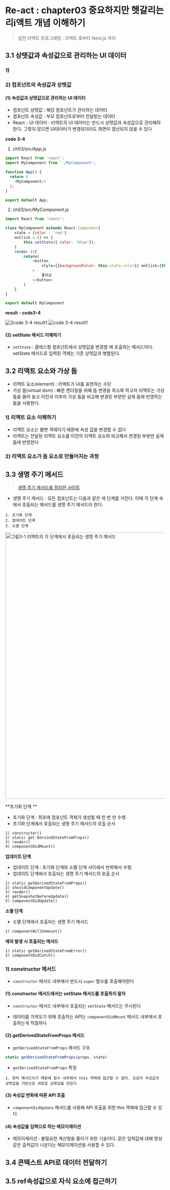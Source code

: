 # Re-act : chapter03 중요하지만 헷갈리는 리i액트 개념 이해하기

> 실전 리액트 프로그래밍 : 리액트 훅부터 Next.js 까지



## 3.1 상탯값과 속성값으로 관리하는 UI 데이터

### 1) 

### 2) 컴포넌트의 속성값과 상탯값

#### (1) 속성값과 상탯값으로 관리하는 UI 데이터

* 컴포넌트 상탯값 : 해당 컴포넌트가 관리하는 데이터
* 컴포넌트 속성값 : 부모 컴포넌트로부터 전달받는 데이터
* React - UI 데이터 : 리액트의 UI 데이터는 반드시 상탯값과 속성값으로 관리해햐 한다. 그렇지 않으면 UI데이터가 변경되더라도 화면이 갱신되지 않을 수 있다 

**code 3-4**

1) ch03/src/App.js

```js
import React from 'react';
import MyComponent from './MyComponent';

function App() {
  return (
    <MyComponent/>
  );
}

export default App;
```

2) ch03/src/MyComponent.js

```js
import React from 'react';

class MyComponent extends React.Component{
    state = {color : 'red'}
    onClick = () => {
        this.setState({ color: 'blue'});
    }
    render (){
        return(
            <button
                style={{backgroundColor: this.state.color}} onClick={this.onClick}
            >
                좋아요
            </button>
        )
    }
}

export default MyComponent
```

**result - code3-4**

![2code 3-4 result1](https://user-images.githubusercontent.com/55272324/74601556-dd120c80-50e2-11ea-845c-2b466b403ea6.PNG)
![code 3-4 result1](https://user-images.githubusercontent.com/55272324/74601557-ddaaa300-50e2-11ea-8685-4a5711b6c6bd.PNG)

#### (2) setState 메서드 이해하기

* `setState` : 클래스형 컴포넌트에서 상탯값을 변경할 때 호출하는 메서드이다. setState 메서드로 입력된 객체는 기존 상탯값과 병합된다.

## 3.2 리액트 요소와 가상 돔

* 리액트 요소(element) : 리액트가 UI를 표현하는 수단
* 가상 돔(virtual dom) : 빠른 랜더링을 위해 돔 변경을 최소화 하고자 리액트는 가상 돔을 올려 놓고 이전과 이후의 가상 돔을 비교해 변경된 부분만 실제 돔에 반영하는 돔을 사용한다.

### 1) 리액트 요소 이해하기

* 리액트 요소는 불변 객체이기 때문에 속성 값을 변경할 수 없다
* 리액트는 전달된 리액트 요소를 이전의 리액트 요소와 비교해서 변경된 부분만 실제 돔에 반영한다

### 2) 리액트 요소가 돔 요소로 만들어지는 과정



## 3.3 생명 주기 메서드

> [생명 주기 메서드를 정리한 사이트](http://projects.wojtekmaj.pl/react-lifecycle-methods-diagram/)

* 생명 주기 메서드 : 모든 컴포넌트는 다음과 같은 세 단계를 거친다. 이때 각 단계 속에서 호출되는 메서드를 생명 주기 메서드라 한다.

```
1. 초기화 단계
2. 업데이트 단계
3. 소멸 단계
```

<img width="841" alt="그림3-1 리액트의 각 단계에서 호출되는 생명 주기 메서드" src="https://user-images.githubusercontent.com/55272324/73904821-a537e780-48e0-11ea-8c54-5ec283ec23eb.PNG">

**초기화 단계 **

* 초기화 단계 : 최초에 컴포넌트 객체가 생성될 때 한 번 만 수행.
* 초기화 단계에서 호출되는 생명 주기 메서드의 호출 순서 

```
1) constructor() 
2) static get DerviedStateFromProps() 
3) render() 
4) componentDidMount()
```

**업데이트 단계**

* 업데이트 단계 : 초기화 단계와 소멸 단계 사이에서 반복해서 수행.
* 업데이트 단계에서 호출되는 생명 주기 메서드의 호출 순서

```
1) static getDerivedStateFromProps()
2) shouldComponentUpdate()
3) render()
4) getSnapshotBeforeUpdate()
5) componentDidUpdate()
```

**소멸 단계**

* 소멸 단계에서 호출되는 생명 주기 메서드

```
1) componentWillUnmount()
```

**예외 발생 시 호출되는 메서드**

```
1) static getDerivedStateFromError()
2) componentDidCatch()
```

### 1) constructor 메서드

* `constructor` 메서드 내부에서 반드시 `super` 함수를 호출해야한다

#### (1) constructor 메서드에서는 setState 메서드를 호출하지 말자 

* `constructor` 메서드 내부에서 호출되는 `setState` 메서드는 무시된다

* 데이터를 가져오기 위해 호출하는 API는 `componentDidMount` 메서드 내부에서 호출하는게 적절하다

#### (2) getDerivedStateFromProps 메서드

* `getDerivedStateFromProps` 메서드 구조

```js
static getDerivedStateFromProps(props, state)
```

* `getDerivedStateFromProps`  특징

```
1. 정적 메서드이기 때문에 함수 내부에서 this 객체에 접근할 수 없다. 오로지 속성값과 상탯값을 기반으로 새로운 상탯값을 만든다
```

#### (3) 속성값 변화에 따른 API 호출

* `componentDidUpdate` 메서드를 사용해 API 호출을 위한 this 객체에 접근할 수 있다

#### (4) 속성값을 입력으로 하는 메모이제이션

* 메모이제이션 : 불필요한 계산량을 줄이기 위한 기술이다. 같은 입력값에 대해 항상 같은 출력값이 나온다는 메모이제이션을 사용할 수 있다.

## 3.4 콘텍스트 API로 데이터 전달하기



## 3.5 ref속성값으로 자식 요소에 접근하기

